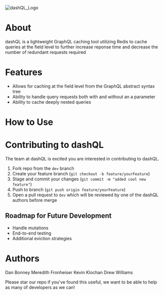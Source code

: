 
![dashQL_Logo](https://github.com/oslabs-beta/dashQL/assets/129707410/711f1cc0-6076-4a83-8c27-c70e22a665a9)

# About
dashQL is a lightweight GraphQL caching tool utilizing Redis to cache queries at the field level to further increase reponse time and decrease the number of redundant requests required 


# Features
* Allows for caching at the field level from the GraphQL abstract syntax tree
* Ability to handle query requests both with and without an a parameter
* Ability to cache deeply nested queries

# How to Use

# Contributing to dashQL
The team at dashQL is excited you are interested in contributing to dashQL. 
1. Fork repo from the `dev` branch
2. Create your feature branch (`git checkout -b feature/yourFeature`)
3. Stage and commit your changes (`git commit -m "added cool new feature"`)
4. Push to branch (`git push origin feature/yourFeature`)
5. Open a pull request to `dev` which will be reviewed by one of the dashQL authors before merge

## Roadmap for Future Development
* Handle mutations
* End-to-end testing
* Additional eviction strategies

# Authors
Dan Bonney
Meredith Fronheiser
Kevin Klochan
Drew Williams



Please star our repo if you've found this useful, we want to be able to help as many of developers as we can!
